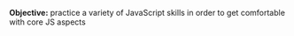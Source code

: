 **Objective:** practice a variety of JavaScript skills in order to get comfortable with core JS aspects
